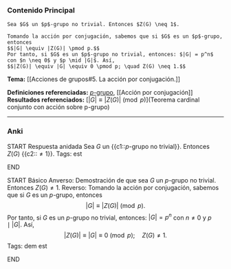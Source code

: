 ### Contenido Principal

```ad-cor
Sea $G$ un $p$-grupo no trivial. Entonces $Z(G) \neq 1$.
```

```ad-proof
Tomando la acción por conjugación, sabemos que si $G$ es un $p$-grupo, entonces
$$|G| \equiv |Z(G)| \pmod p.$$
Por tanto, si $G$ es un $p$-grupo no trivial, entonces: $|G| = p^n$ con $n \neq 0$ y $p \mid |G|$. Así,
$$|Z(G)| \equiv |G| \equiv 0 \pmod p; \quad Z(G) \neq 1.$$
```

**Tema:** [[Acciones de grupos#5. La acción por conjugación.]]

**Definiciones referenciadas:** [$p$-grupo](p-grupo), [[Acción por conjugación]]
**Resultados referenciados:** [$|G| \equiv |Z(G)| \pmod p$](Teorema cardinal conjunto con acción sobre p-grupo)

---
### Anki

START
Respuesta anidada
Sea $G$ un {{c1::$p$-grupo no trivial}}. Entonces $Z(G)$ {{c2::$\neq 1$}}.
Tags: est
<!--ID: 1731931805037-->
END

START
Básico
Anverso: Demostración de que sea $G$ un $p$-grupo no trivial. Entonces $Z(G) \neq 1$.
Reverso: Tomando la acción por conjugación, sabemos que si $G$ es un $p$-grupo, entonces
$$|G| \equiv |Z(G)| \pmod p.$$
Por tanto, si $G$ es un $p$-grupo no trivial, entonces: $|G| = p^n$ con $n \neq 0$ y $p \mid |G|$. Así,
$$|Z(G)| \equiv |G| \equiv 0 \pmod p; \quad Z(G) \neq 1.$$
Tags: dem est
<!--ID: 1731931805046-->
END


